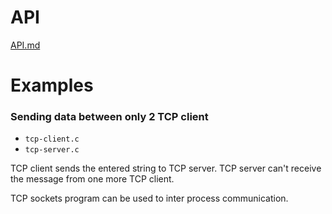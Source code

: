 # API

[API.md](https://github.com/TranPhucVinh/C/blob/master/Application%20layer/HTTP/TCP%20socket%20for%20HTTP%20client/API.md)

# Examples

### Sending data between only 2 TCP client

* ``tcp-client.c``
* ``tcp-server.c``

TCP client sends the entered string to TCP server. TCP server can't receive the message from one more TCP client.

TCP sockets program can be used to inter process communication.